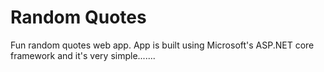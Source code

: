# Random Quotes
Fun random quotes web app.  App is built using Microsoft's ASP.NET core framework and it's very simple.......
